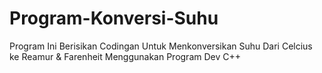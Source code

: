 # Program-Konversi-Suhu
Program Ini Berisikan Codingan Untuk Menkonversikan Suhu Dari Celcius ke Reamur & Farenheit
Menggunakan Program Dev C++
